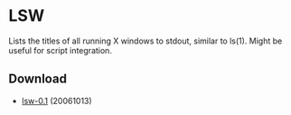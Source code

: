 LSW
===
Lists the titles of all running X windows to stdout, similar to ls(1). Might be
useful for script integration.

Download
--------
* [lsw-0.1](http://code.suckless.org/dl/tools/lsw-0.1.tar.gz) (20061013)
